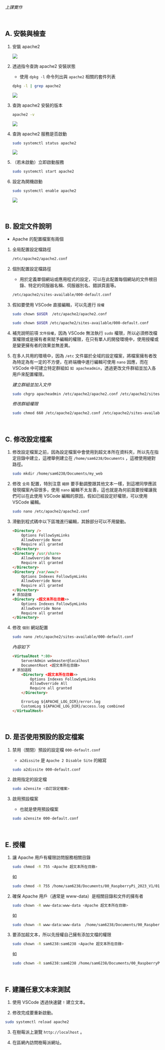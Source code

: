 *上課實作*

<br>

## A. 安裝與檢查

1. 安裝 apache2

    ![](images/img_01.png)

2. 透過指令查詢 apache2 安裝狀態
   - 使用 `dpkg -l` 命令列出與 `apache2` 相關的套件列表

    ```bash
    dpkg -l | grep apache2
    ```


    ![](images/img_02.png)

3. 查詢 apache2 安裝的版本

    ```bash
    apache2 -v
    ```

    ![](images/img_03.png)

4. 查詢 apache2 服務是否啟動

    ```bash
    sudo systemctl status apache2
    ```

    ![](images/img_04.png)

5. （若未啟動）立即啟動服務

    ```bash
    sudo systemctl start apache2
    ```

6. 設定為開機啟動

    ```bash
    sudo systemctl enable apache2
    ```

    ![](images/img_05.png)

<br>

## B. 設定文件說明
- Apache 的配置檔案有兩個
   
1. 全局配置設定檔路徑
   
   ```bash
   /etc/apache2/apache2.conf
   ```

2. 個別配置設定檔路徑
   - 用於定義單個網站或應用程式的設定，可以在此配置每個網站的文件根目錄、特定的伺服器名稱、伺服器別名、錯誤頁面等。

    ```bash
    /etc/apache2/sites-available/000-default.conf
    ```

3. 假如要使用 VSCode 直接編輯，可以先進行 `授權`

    ```bash
    sudo chown $USER  /etc/apache2/apache2.conf
    ```

    ```bash
    sudo chown $USER /etc/apache2/sites-available/000-default.conf
    ```

4. 補充說明前項 `文件授權`，因為 VSCode 無法執行 `sudo` 權限，所以必須修改檔案權限或是擁有者來賦予編輯的權限，在只有單人的開發環境中，使用授權或是變更擁有者的效果並無差異。

5. 在多人共用的環境中，因為 `/etc` 文件屬於全域的設定檔案，將檔案擁有者改為特定為有一定的不方便，在終端機中進行編輯可使用 `nano` 因應，而在 VSCode 中可建立特定群組如 `如 apacheadmin`，透過更改文件群組並加入各用戶來配置權限。

    _建立群組並加入文件_
    ```bash
    sudo chgrp apacheadmin /etc/apache2/apache2.conf /etc/apache2/sites-available/000-default.conf
    ```
    _修改群組權限_
    ```bash
    sudo chmod 660 /etc/apache2/apache2.conf /etc/apache2/sites-available/000-default.conf
    ```
   
<br>

## C. 修改設定檔案

1. 修改設定檔案之前，因為設定檔案中會使用到超文本所在資料夾，所以先在指定目錄中建立，這裡舉例建立在 `/home/sam6238/Documents` ，這裡使用絕對路徑。

    ```bash
    sudo mkdir /home/sam6238/Documents/my_web
    ```

2. 修改 `全局` 配置，特別注意 `縮排` 要手動調整跟其他文本一樣，到這裡同學應該發現檔案內容很多，使用 `nano` 編輯不太友善，這也就是為何前面要授權讓我們可以在此使用 VSCode 編輯的原因，假如已經設定好權限，可以使用 VSCode 編輯。

    ```bash
    sudo nano /etc/apache2/apache2.conf
    ```

3. 滑動到程式碼中以下區塊進行編輯，其餘部分可以不用變動。
    
    ```html
    <Directory />
        Options FollowSymLinks
        AllowOverride None
        Require all granted
    </Directory>
    <Directory /usr/share>
        AllowOverride None
        Require all granted
    </Directory>
    <Directory /var/www/>
        Options Indexes FollowSymLinks
        AllowOverride None
        Require all granted
    </Directory>
    # 添加這個
    <Directory <超文本所在目錄>>
        Options Indexes FollowSymLinks
        AllowOverride None
        Require all granted
    </Directory>        
    ```

4. 修改 `個別` 網站配置

    ```bash
    sudo nano /etc/apache2/sites-available/000-default.conf
    ```
    _內容如下_

    ```html
    <VirtualHost *:80>
        ServerAdmin webmaster@localhost
        DocumentRoot <超文本所在目錄>
    # 添加這段
        <Directory <超文本所在目錄>>
            Options Indexes FollowSymLinks
            AllowOverride All
            Require all granted
        </Directory>

        ErrorLog ${APACHE_LOG_DIR}/error.log
        CustomLog ${APACHE_LOG_DIR}/access.log combined
    </VirtualHost>
    ```

<br>

## D. 是否使用預設的設定檔案

1. 禁用（關閉）預設的設定檔 `000-default.conf`
    - `a2dissite` 是 `Apache 2 Disable Site` 的縮寫

    ```bash
    sudo a2dissite 000-default.conf
    ```

2. 啟用指定的設定檔
   
    ```bash
    sudo a2ensite <自訂設定檔案>
    ```

3. 啟用預設檔案
   - 也就是使用預設檔案

    ```bash
    sudo a2ensite 000-default.conf
    ```
<br>

## E. 授權

1. 讓 Apache 用戶有權限訪問服務相關目錄

    ```bash
    sudo chmod -R 755 <Apache 超文本所在目錄>
    ```
    如
    ```bash
    sudo chmod -R 755 /home/sam6238/Documents/00_RaspberryPi_2023_V1/01_Webs/02_Apache
    ```
	
	
2. 確保 Apache 用戶（通常是 www-data）是相關目錄和文件的擁有者

    ```bash
    sudo chown -R www-data:www-data <Apache 超文本所在目錄>
    ```	
    如
    ```bash
    sudo chown -R www-data:www-data  /home/sam6238/Documents/00_RaspberryPi_2023_V1/01_Webs/02_Apache
    ```

3. 要添加超文本，所以先授權自己擁有添加文檔的權限

    ```bash
    sudo chown -R sam6238:sam6238 <Apache 超文本所在目錄>
    ```
    如
    ```bash
    sudo chown -R sam6238:sam6238 /home/sam6238/Documents/00_RaspberryPi_2023_V1/01_Webs/02_Apache
    ```


<br>

## F. 建議任意文本來測試

1. 使用 VSCode 透過快速鍵 `!` 建立文本。 

2. 修改完成要重新啟動。
```bash
sudo systemctl reload apache2
```

3. 在樹莓派上瀏覽 `http://localhost` 。

4. 在區網內訪問樹莓派網址。